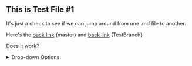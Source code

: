 ## This is Test File #1

It's just a check to see if we can jump around from one .md file to another.

Here's the [back link](../../) (master) and [back link](../../tree/TestBranch) (TestBranch)

Does it work?

<details>
<summary>Drop-down Options</summary>
  This is a dropdown with text!  
     - Let's see what we can put in here? 
     - Mixed text and lists? 
   
  A blank line?
  
  How about a [Link](../../) back to the main page?
  > somebody's quote
  >       `-` Somebody
</details>

